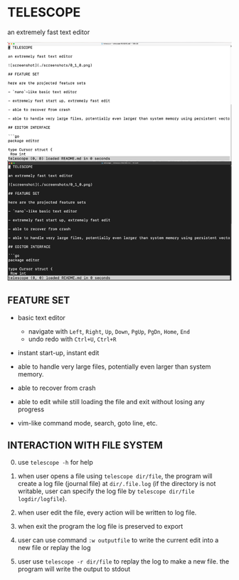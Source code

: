 # TELESCOPE

an extremely fast text editor

![screenshot](./screenshots/0_1_2.png)

## FEATURE SET

- basic text editor
    - navigate with `Left`, `Right`, `Up`, `Down`, `PgUp`, `PgDn`, `Home`, `End`
    - undo redo with `Ctrl+U`, `Ctrl+R`

- instant start-up, instant edit

- able to handle very large files, potentially even larger than system memory.

- able to recover from crash

- able to edit while still loading the file and exit without losing any progress

- vim-like command mode, search, goto line, etc.

## INTERACTION WITH FILE SYSTEM

0. use `telescope -h` for help

1. when user opens a file using `telescope dir/file`, the program will create a log file (journal file) at `dir/.file.log` (if the directory is not writable, user can specify the log file by `telescope dir/file logdir/logfile`).

2. when user edit the file, every action will be written to log file.

3. when exit the program the log file is preserved to export

4. user can use command `:w outputfile` to write the current edit into a new file or replay the log

4. user use `telescope -r dir/file` to replay the log to make a new file. the program will write the output to stdout